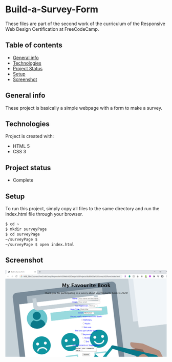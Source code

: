 # Build-a-Survey-Form
These files are part of the second work of the curriculum of the Responsive Web Design Certification at FreeCodeCamp.

## Table of contents
* [General info](#general-info)
* [Technologies](#technologies)
* [Project Status](#project-status)
* [Setup](#setup)
* [Screenshot](#screenshot)

## General info
These project is basically a simple webpage with a form to make a survey.
	
## Technologies
Project is created with:
* HTML 5
* CSS 3

## Project status
* Complete
	
## Setup
To run this project, simply copy all files to the same directory and run the index.html file through your browser.

```
$ cd ~
$ mkdir surveyPage
$ cd surveyPage
~/surveyPage $
~/surveyPage $ open index.html
```

## Screenshot
![Alt text](/survey-screenShot.png?raw=true)

